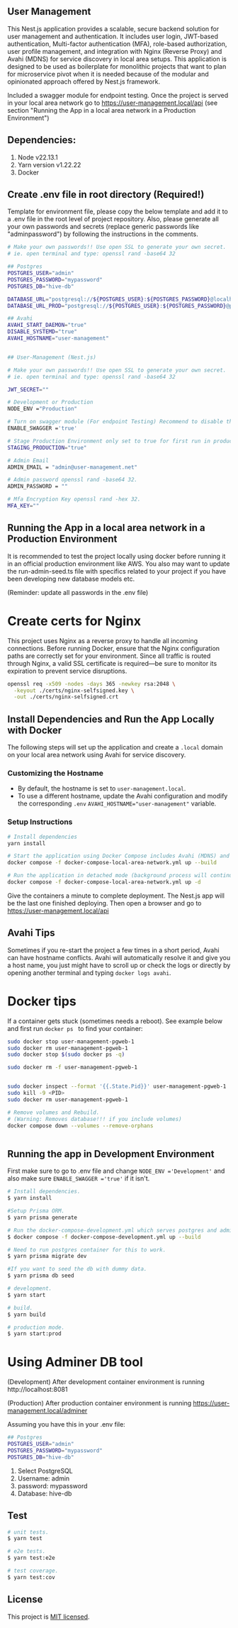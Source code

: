 ## User Management

This Nest.js application provides a scalable, secure backend solution for user management and authentication. It includes user login, JWT-based authentication, Multi-factor authentication (MFA), role-based authorization, user profile management, and integration with Nginx (Reverse Proxy) and Avahi (MDNS) for service discovery in local area setups. This application is designed to be used as boilerplate for monolithic projects that want to plan for microservice pivot when it is needed because of the modular and opinionated approach offered by Nest.js framework.

Included a swagger module for endpoint testing. Once the project is served in your local area network go to https://user-management.local/api (see section "Running the App in a local area network in a Production Environment")

## Dependencies:

1. Node v22.13.1
2. Yarn version v1.22.22
3. Docker

## Create .env file in root directory (Required!)

Template for environment file, please copy the below template and add it to a .env file in the root level of project repository. Also, please generate all your own passwords and secrets (replace generic passwords like "adminpassword") by following the instructions in the comments.

```bash
# Make your own passwords!! Use open SSL to generate your own secret.
# ie. open terminal and type: openssl rand -base64 32

## Postgres
POSTGRES_USER="admin"
POSTGRES_PASSWORD="mypassword"
POSTGRES_DB="hive-db"

DATABASE_URL="postgresql://${POSTGRES_USER}:${POSTGRES_PASSWORD}@localhost:5432/${POSTGRES_DB}"
DATABASE_URL_PROD="postgresql://${POSTGRES_USER}:${POSTGRES_PASSWORD}@postgres:5432/${POSTGRES_DB}"

## Avahi
AVAHI_START_DAEMON="true"
DISABLE_SYSTEMD="true"
AVAHI_HOSTNAME="user-management"


## User-Management (Nest.js)

# Make your own passwords!! Use open SSL to generate your own secret.
# ie. open terminal and type: openssl rand -base64 32

JWT_SECRET=""

# Development or Production
NODE_ENV ="Production"

# Turn on swagger module (For endpoint Testing) Recommend to disable this in a production deployment.
ENABLE_SWAGGER ='true'

# Stage Production Environment only set to true for first run in production.
STAGING_PRODUCTION="true"

# Admin Email
ADMIN_EMAIL = "admin@user-management.net"

# Admin password openssl rand -base64 32.
ADMIN_PASSWORD = ""

# Mfa Encryption Key openssl rand -hex 32.
MFA_KEY=""
```

## Running the App in a local area network in a Production Environment

It is recommended to test the project locally using docker before running it in an official production environment like AWS. You also may want to update the run-admin-seed.ts file with specifics related to your project if you have been developing new database models etc.

(Reminder: update all passwords in the .env file)

# Create certs for Nginx

This project uses Nginx as a reverse proxy to handle all incoming connections. Before running Docker, ensure that the Nginx configuration paths are correctly set for your environment. Since all traffic is routed through Nginx, a valid SSL certificate is required—be sure to monitor its expiration to prevent service disruptions.

```bash
openssl req -x509 -nodes -days 365 -newkey rsa:2048 \
  -keyout ./certs/nginx-selfsigned.key \
  -out ./certs/nginx-selfsigned.crt
```

## Install Dependencies and Run the App Locally with Docker

The following steps will set up the application and create a `.local` domain on your local area network using Avahi for service discovery.

### Customizing the Hostname

- By default, the hostname is set to `user-management.local`.
- To use a different hostname, update the Avahi configuration and modify the corresponding `.env` `AVAHI_HOSTNAME="user-management"` variable.

### Setup Instructions

```bash
# Install dependencies
yarn install

# Start the application using Docker Compose includes Avahi (MDNS) and Nginx (Reverse proxy) for local network service discovery.
docker compose -f docker-compose-local-area-network.yml up --build

# Run the application in detached mode (background process will continuously run)
docker compose -f docker-compose-local-area-network.yml up -d

```

Give the containers a minute to complete deployment. The Nest.js app will be the last one finished deploying. Then open a browser and go to https://user-management.local/api

## Avahi Tips

Sometimes if you re-start the project a few times in a short period, Avahi can have hostname conflicts. Avahi will automatically resolve it and give you a host name, you just might have to scroll up or check the logs or directly by opening another terminal and typing `docker logs avahi`.

# Docker tips

If a container gets stuck (sometimes needs a reboot). See example below and first run `docker ps ` to find your container:

```bash
sudo docker stop user-management-pgweb-1
sudo docker rm user-management-pgweb-1
sudo docker stop $(sudo docker ps -q)

sudo docker rm -f user-management-pgweb-1


sudo docker inspect --format '{{.State.Pid}}' user-management-pgweb-1
sudo kill -9 <PID>
sudo docker rm user-management-pgweb-1

# Remove volumes and Rebuild.
# (Warning: Removes database!!! if you include volumes)
docker compose down --volumes --remove-orphans



```

## Running the app in Development Environment

First make sure to go to .env file and change `NODE_ENV ='Development'` and also make sure `ENABLE_SWAGGER ='true'` if it isn't.

```bash
# Install dependencies.
$ yarn install

#Setup Prisma ORM.
$ yarn prisma generate

# Run the docker-compose-development.yml which serves postgres and adminer.
$ docker compose -f docker-compose-development.yml up --build

# Need to run postgres container for this to work.
$ yarn prisma migrate dev

#If you want to seed the db with dummy data.
$ yarn prisma db seed

# development.
$ yarn start

# build.
$ yarn build

# production mode.
$ yarn start:prod
```

# Using Adminer DB tool

(Development)
After development container environment is running http://localhost:8081

(Production)
After production container environment is running
https://user-management.local/adminer

Assuming you have this in your .env file:

```bash
## Postgres
POSTGRES_USER="admin"
POSTGRES_PASSWORD="mypassword"
POSTGRES_DB="hive-db"
```

1. Select PostgreSQL
2. Username: admin
3. password: mypassword
4. Database: hive-db

## Test

```bash
# unit tests.
$ yarn test

# e2e tests.
$ yarn test:e2e

# test coverage.
$ yarn test:cov
```

## License

This project is [MIT licensed](LICENSE).
